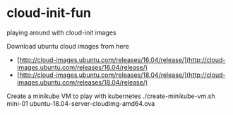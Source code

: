 # cloud-init-fun
playing around with cloud-init images


Download ubuntu cloud images from here
* [http://cloud-images.ubuntu.com/releases/16.04/release/](http://cloud-images.ubuntu.com/releases/16.04/release/)
* [http://cloud-images.ubuntu.com/releases/18.04/release/](http://cloud-images.ubuntu.com/releases/18.04/release/)



Create a minikube VM to play with kubernetes
./create-minikube-vm.sh mini-01 ubuntu-18.04-server-cloudimg-amd64.ova


